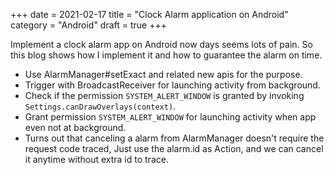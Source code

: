 +++
date = 2021-02-17
title = "Clock Alarm application on Android"
category = "Android"
draft = true
+++

Implement a clock alarm app on Android now days seems lots of pain.
So this blog shows how I implement it and how to guarantee the alarm on time.

- Use AlarmManager#setExact and related new apis for the purpose.
- Trigger with BroadcastReceiver for launching activity from background.
- Check if the permission `SYSTEM_ALERT_WINDOW` is granted by invoking `Settings.canDrawOverlays(context)`.
- Grant permission `SYSTEM_ALERT_WINDOW` for launching activity when app even not at background.
- Turns out that canceling a alarm from AlarmManager doesn't require the request code traced, 
    Just use the alarm.id as Action, and we can cancel it anytime without extra id to trace.
